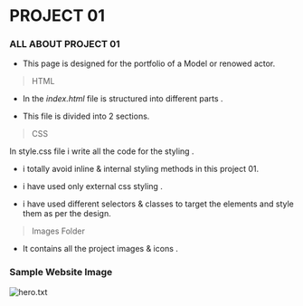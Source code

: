 # PROJECT 01

### ALL ABOUT PROJECT 01

-   This page is designed for the portfolio of a Model or renowed actor.

> HTML

-   In the _index.html_ file is structured into different parts .

-   This file is divided into 2 sections.

> CSS

In style.css file i write all the code for the styling .

-   i totally avoid inline & internal styling methods in this project 01.

-   i have used only external css styling .

-   i have used different selectors & classes to target the elements and style them as per the design.

> Images Folder

-   It contains all the project images & icons .

### Sample Website Image
![hero.txt](https://s4.gifyu.com/images/Screenshot-2022-07-30-at-10.49.48-PMf62d85e781002c47.png)
